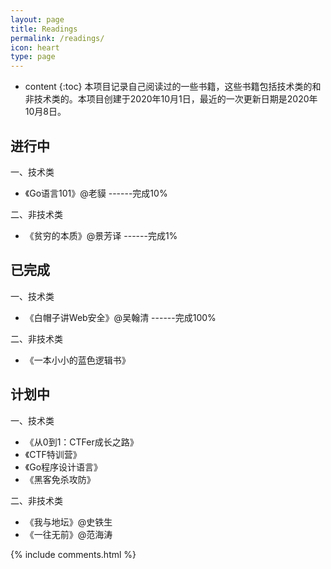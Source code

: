 ```yaml
---
layout: page
title: Readings
permalink: /readings/
icon: heart
type: page
---
```


* content
{:toc}
本项目记录自己阅读过的一些书籍，这些书籍包括技术类的和非技术类的。本项目创建于2020年10月1日，最近的一次更新日期是2020年10月8日。

## 进行中

一、技术类

* 《Go语言101》@老貘 ------完成10%

二、非技术类

- 《贫穷的本质》@景芳译 ------完成1%

## 已完成

一、技术类

- 《白帽子讲Web安全》@吴翰清 ------完成100%


二、非技术类

- 《一本小小的蓝色逻辑书》

## 计划中

一、技术类

- 《从0到1：CTFer成长之路》
- 《CTF特训营》
- 《Go程序设计语言》
- 《黑客免杀攻防》

二、非技术类

- 《我与地坛》@史铁生
- 《一往无前》@范海涛



{% include comments.html %}
